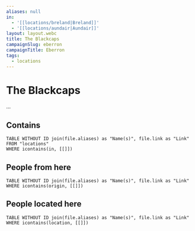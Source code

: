 ```yaml
---
aliases: null
in:
  - '[[locations/breland|Breland]]'
  - '[[locations/aundair|Aundair]]'
layout: layout.webc
title: The Blackcaps
campaignSlug: eberron
campaignTitle: Eberron
tags:
  - locations
---
```

# The Blackcaps

...

## Contains
```dataview
TABLE WITHOUT ID join(file.aliases) as "Name(s)", file.link as "Link"
FROM "locations"
WHERE icontains(in, [[]])
```

## People from here

```dataview
TABLE WITHOUT ID join(file.aliases) as "Name(s)", file.link as "Link"
WHERE icontains(origin, [[]])
```

## People located here

```dataview
TABLE WITHOUT ID join(file.aliases) as "Name(s)", file.link as "Link"
WHERE icontains(location, [[]])
```
